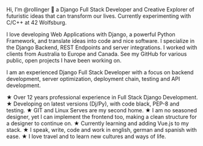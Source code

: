 Hi, I’m @rollinger 👋 a Django Full Stack Developer and Creative Explorer of futuristic ideas that can transform our lives. Currently experimenting with C/C++ at 42 Wolfsburg.

I love developing Web Applications with Django, a powerful Python Framework, and translate ideas into code and nice software. I specialize in the Django Backend, REST Endpoints and server integrations. I worked with clients from Australia to Europe and Canada. See my GitHub for various public, open projects I have been working on.

I am an experienced Django Full Stack Developer with a focus on backend development, server optimization, deployment chain, testing and API development.

★ Over 12 years professional experience in Full Stack Django Development. 
★ Developing on latest versions (Dj/Py), with code black, PEP-8 and testing.
★ GIT and Linux Serves are my second home.
★ I am no seasoned designer, yet I can implement the frontend too, making a clean structure for a designer to continue on.
★ Currently learning and adding Vue.js to my stack.
★ I speak, write, code and work in english, german and spanish with ease. 
★ I love travel and to learn new cultures and ways of life.

<!---
rollinger/rollinger is a ✨ special ✨ repository because its `README.md` (this file) appears on your GitHub profile.
You can click the Preview link to take a look at your changes.
--->
